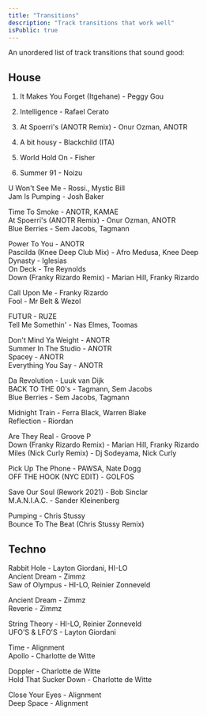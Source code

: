 ```yaml
---
title: "Transitions"
description: "Track transitions that work well"
isPublic: true
---
```


An unordered list of track transitions that sound good:

## House
<!-- {RETRY} -->
1. It Makes You Forget (Itgehane) - Peggy Gou
2. Intelligence - Rafael Cerato

1. At Spoerri's (ANOTR Remix) - Onur Ozman, ANOTR
2. A bit housy - Blackchild (ITA)

1. World Hold On - Fisher
2. Summer 91 - Noizu

U Won't See Me - Rossi., Mystic Bill<br>
Jam Is Pumping - Josh Baker

Time To Smoke - ANOTR, KAMAE<br>
At Spoerri's (ANOTR Remix) - Onur Ozman, ANOTR<br>
Blue Berries - Sem Jacobs, Tagmann

Power To You - ANOTR<br>
Pascilda (Knee Deep Club Mix) - Afro Medusa, Knee Deep<br>
Dynasty - Iglesias<br>
On Deck - Tre Reynolds<br>
Down (Franky Rizardo Remix) - Marian Hill, Franky Rizardo

<!-- RETRY -->
Call Upon Me - Franky Rizardo<br>
Fool - Mr Belt & Wezol

FUTUR - RUZE<br>
Tell Me Somethin' - Nas Elmes, Toomas

Don't Mind Ya Weight - ANOTR<br>
Summer In The Studio - ANOTR<br>
Spacey - ANOTR<br>
Everything You Say - ANOTR

Da Revolution - Luuk van Dijk<br>
BACK TO THE 00's - Tagmann, Sem Jacobs<br>
Blue Berries - Sem Jacobs, Tagmann

Midnight Train - Ferra Black, Warren Blake<br>
Reflection - Riordan

Are They Real - Groove P<br>
Down (Franky Rizardo Remix) - Marian Hill, Franky Rizardo<br>
Miles (Nick Curly Remix) - Dj Sodeyama, Nick Curly

Pick Up The Phone - PAWSA, Nate Dogg<br>
OFF THE HOOK (NYC EDIT) - GOLFOS

Save Our Soul (Rework 2021) - Bob Sinclar<br>
M.A.N.I.A.C. - Sander Kleinenberg

<!-- complete artists -->
Pumping - Chris Stussy<br>
Bounce To The Beat (Chris Stussy Remix)


## Techno
Rabbit Hole - Layton Giordani, HI-LO<br>
Ancient Dream - Zimmz<br>
Saw of Olympus - HI-LO, Reinier Zonneveld

Ancient Dream - Zimmz<br>
Reverie - Zimmz

String Theory - HI-LO, Reinier Zonneveld<br>
UFO'S & LFO'S - Layton Giordani

Time - Alignment<br>
Apollo - Charlotte de Witte

Doppler - Charlotte de Witte<br>
Hold That Sucker Down - Charlotte de Witte

Close Your Eyes - Alignment<br>
Deep Space - Alignment

